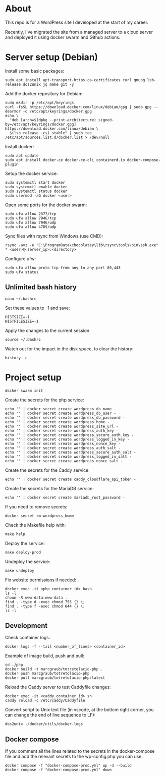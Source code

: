 # About
This repo is for a WordPress site I developed at the start of my career.

Recently, I've migrated the site from a managed server to a cloud server and deployed it using docker swarm and Github actions.

# Server setup (Debian)

Install some basic packages:
```
sudo apt install apt-transport-https ca-certificates curl gnupg lsb-release dos2unix jq make git -y
```

Add the docker repository for Debian:
```
sudo mkdir -p /etc/apt/keyrings
curl -fsSL https://download.docker.com/linux/debian/gpg | sudo gpg --dearmor -o /etc/apt/keyrings/docker.gpg
echo \
  "deb [arch=$(dpkg --print-architecture) signed-by=/etc/apt/keyrings/docker.gpg] https://download.docker.com/linux/debian \
  $(lsb_release -cs) stable" | sudo tee /etc/apt/sources.list.d/docker.list > /dev/null
```

Install docker:
```
sudo apt update
sudo apt install docker-ce docker-ce-cli containerd.io docker-compose-plugin
```

Setup the docker service:
```
sudo systemctl start docker
sudo systemctl enable docker
sudo systemctl status docker
sudo usermod -aG docker <user>
```

Open some ports for the docker swarm:
```
sudo ufw allow 2377/tcp
sudo ufw allow 7946/tcp
sudo ufw allow 7946/udp
sudo ufw allow 4789/udp
```

Sync files with rsync from Windows (use CMD):
```
rsync -avz -e "C:\ProgramData\chocolatey\lib\rsync\tools\bin\ssh.exe" * <user>@<server_ip>:<directory>
```

Configure ufw:
```
sudo ufw allow proto tcp from any to any port 80,443
sudo ufw status
```

## Unlimited bash history
```
nano ~/.bashrc
```

Set these values to -1 and save:
```
HISTSIZE=-1
HISTFILESIZE=-1
```

Apply the changes to the current session:
```
source ~/.bashrc
```

Watch out for the impact in the disk space, to clear the history:
```
history -c
```

# Project setup
```
docker swarm init
```

Create the secrets for the php service:
```
echo '' | docker secret create wordpress_db_name -
echo '' | docker secret create wordpress_db_user -
echo '' | docker secret create wordpress_db_password -
echo '' | docker secret create wordpress_home -
echo '' | docker secret create wordpress_site_url -
echo '' | docker secret create wordpress_auth_key -
echo '' | docker secret create wordpress_secure_auth_key -
echo '' | docker secret create wordpress_logged_in_key -
echo '' | docker secret create wordpress_nonce_key -
echo '' | docker secret create wordpress_auth_salt -
echo '' | docker secret create wordpress_secure_auth_salt -
echo '' | docker secret create wordpress_logged_in_salt -
echo '' | docker secret create wordpress_nonce_salt -
```

Create the secrets for the Caddy service:
```
echo '' | docker secret create caddy_cloudflare_api_token -
```

Create the secrets for the MariaDB service:
```
echo '' | docker secret create mariadb_root_password -
```

If you need to remove secrets:
```
docker secret rm wordpress_home
```

Check the Makefile help with:
```
make help
```

Deploy the service:
```
make deploy-prod
```

Undeploy the service:
```
make undeploy
```

Fix website permissions if needed:
```
docker exec -it <php_container_id> bash
ls -l
chown -R www-data:www-data .
find . -type d -exec chmod 755 {} \;
find . -type f -exec chmod 644 {} \;
ls -l
```

## Development
Check container logs:
```
docker logs -f --tail <number_of_lines> <container_id>
```

Example of image build, push and pull:
```
cd ./php
docker build -t marcgraub/totretolacio-php .
docker push marcgraub/totretolacio-php
docker pull marcgraub/totretolacio-php:latest
```

Reload the Caddy server to test Caddyfile changes:
```
docker exec -it <caddy_container_id> sh
caddy reload -c /etc/caddy/Caddyfile
```

Convert script to Unix text file (in vscode, at the bottom right corner, you can change the end of line sequence to LF):
```
dos2unix ./docker/utils/docker-logs
```

## Docker compose
If you comment all the lines related to the secrets in the docker-compose file and add the relevant secrets to the wp-config.php you can use:
```
docker compose -f "docker-compose-prod.yml" up -d --build
docker compose -f "docker-compose-prod.yml" down
```